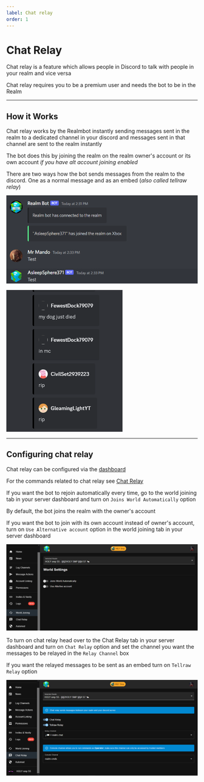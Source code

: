 ```yaml
---
label: Chat relay
order: 1
---
```


# Chat Relay
Chat relay is a feature which allows people in Discord to talk with people in your realm and vice versa 

Chat relay requires you to be a premium user and needs the bot to be in the Realm

---

## How it Works 
  Chat relay works by the Realmbot instantly sending messages sent in the realm to a dedicated channel in your discord and messages sent in that channel are sent to the realm instantly 
  
  The bot does this by joining the realm on the realm owner's account or its own account *if you have alt account joining enabled* 
  
  There are two ways how the bot sends messages from the realm to the discord. One as a normal message and as an embed (*also called tellraw relay*)

  ![Example of normal relay message](/images/relay.png)  
  
  ![Example of tellraw relay](/images/tr_relay.png)
  
---

## Configuring chat relay 
  Chat relay can be configured via the [dashboard](https://realmbot.dev/)
  
  For the commands related to chat relay see [Chat Relay](/Commands/world-commands.md) 
  
  If you want the bot to rejoin automatically every time, go to the world joining tab in your server dashboard and turn on `Joins World Automatically` option 
  
  By default, the bot joins the realm with the owner's account

  If you want the bot to join with its own account instead of owner's account, turn on `Use Alternative account` option in the world joining tab in your server dashboard 
  
  ![world joining tab](/images/wrld_join.png)
  
  To turn on chat relay head over to the Chat Relay tab in your server dashboard and turn on `Chat Relay` option and set the channel you want the messages to be relayed in the `Relay Channel` box
  
  If you want the relayed messages to be sent as an embed turn on `Tellraw Relay` option 
  
  ![Chat Relay tab](/images/chat_relay_tab.png) 
